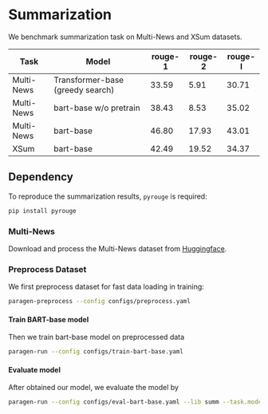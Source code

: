 # Summarization

We benchmark summarization task on Multi-News and XSum datasets.

| Task | Model | rouge-1 | rouge-2 | rouge-l | 
| --- | --- | -- | --- | --- |
| Multi-News | Transformer-base (greedy search) | 33.59 | 5.91 | 30.71 |
| Multi-News | bart-base w/o pretrain | 38.43 | 8.53 | 35.02 |
| Multi-News | bart-base | 46.80 | 17.93 | 43.01 |
| XSum | bart-base | 42.49 | 19.52 | 34.37 |

## Dependency

To reproduce the summarization results, `pyrouge` is required:
```bash
pip install pyrouge
```

### Multi-News

Download and process the Multi-News dataset from [Huggingface](https://huggingface.co/datasets/multi_news).

### Preprocess Dataset

We first preprocess dataset for fast data loading in training:
```bash
paragen-preprocess --config configs/preprocess.yaml
```

#### Train BART-base model
Then we train bart-base model on preprocessed data
```bash
paragen-run --config configs/train-bart-base.yaml
```

#### Evaluate model
After obtained our model, we evaluate the model by
```bash
paragen-run --config configs/eval-bart-base.yaml --lib summ --task.model.path {MODEL_PATH}
```
